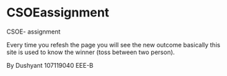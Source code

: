 # CSOEassignment
CSOE- assignment

Every time you refesh the page you will see the new outcome
basically this site is used to know the winner (toss between two person).

By Dushyant
107119040
EEE-B

